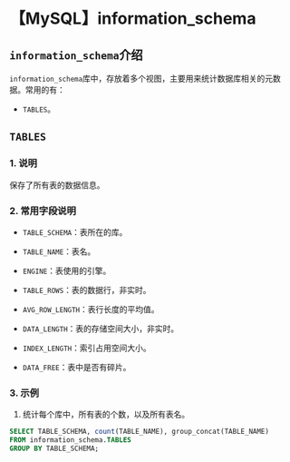 # 【MySQL】information_schema


## `information_schema`介绍

`information_schema`库中，存放着多个视图，主要用来统计数据库相关的元数据。常用的有：

- `TABLES`。


## `TABLES`

### 1. 说明

保存了所有表的数据信息。

### 2. 常用字段说明

- `TABLE_SCHEMA`：表所在的库。

- `TABLE_NAME`：表名。

- `ENGINE`：表使用的引擎。

- `TABLE_ROWS`：表的数据行，非实时。

- `AVG_ROW_LENGTH`：表行长度的平均值。

- `DATA_LENGTH`：表的存储空间大小，非实时。

- `INDEX_LENGTH`：索引占用空间大小。

- `DATA_FREE`：表中是否有碎片。

### 3. 示例

1. 统计每个库中，所有表的个数，以及所有表名。

```sql
SELECT TABLE_SCHEMA, count(TABLE_NAME), group_concat(TABLE_NAME)
FROM information_schema.TABLES
GROUP BY TABLE_SCHEMA;
```



